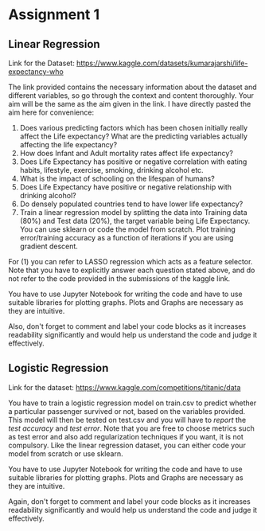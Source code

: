 # Assignment 1

## Linear Regression

Link for the Dataset: https://www.kaggle.com/datasets/kumarajarshi/life-expectancy-who

The link provided contains the necessary information about the dataset and different variables, so go through the context and content thoroughly. Your aim will be the same as the aim given in the link. I have directly pasted the aim here for convenience: 

1. Does various predicting factors which has been chosen initially really affect the Life expectancy? What are the predicting variables actually affecting the life expectancy?
2. How does Infant and Adult mortality rates affect life expectancy?
3. Does Life Expectancy has positive or negative correlation with eating habits, lifestyle, exercise, smoking, drinking alcohol etc.
4. What is the impact of schooling on the lifespan of humans?
5. Does Life Expectancy have positive or negative relationship with drinking alcohol?
6. Do densely populated countries tend to have lower life expectancy?
7. Train a linear regression model by splitting the data into Training data (80%) and Test data (20%), the target variable being Life Expectancy. You can use sklearn or code the model from scratch. Plot training error/training accuracy as a function of iterations if you are using gradient descent.

For (1) you can refer to LASSO regression which acts as a feature selector.
Note that you have to explicitly answer each question stated above, and do not refer to the code provided in the submissions of the kaggle link. 

You have to use Jupyter Notebook for writing the code and have to use suitable libraries for plotting graphs. Plots and Graphs are necessary as they are intuitive. 

Also, don't forget to comment and label your code blocks as it increases readability significantly and would help us understand the code and judge it effectively. 

## Logistic Regression

Link for the dataset: https://www.kaggle.com/competitions/titanic/data

You have to train a logistic regression model on train.csv to predict whether a particular passenger survived or not, based on the variables provided. This model will then be tested on test.csv and you will have to *report* the *test accuracy* and *test error*. Note that you are free to choose metrics such as test error and also add regularization techniques if you want, it is not compulsory. Like the linear regression dataset, you can either code your model from scratch or use sklearn. 

You have to use Jupyter Notebook for writing the code and have to use suitable libraries for plotting graphs. Plots and Graphs are necessary as they are intuitive. 

Again, don't forget to comment and label your code blocks as it increases readability significantly and would help us understand the code and judge it effectively. 
